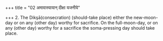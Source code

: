 +++
title = "02 अमावास्यायान् दीक्षा यजनीये"

+++
2. The Dikşā(consecration) (should-take place) either the new-moon-day or on any (other day) worthy for sacrifice. On the full-moon-day, or on any (other day) worthy for a sacrifice the soma-pressing day should take place.
